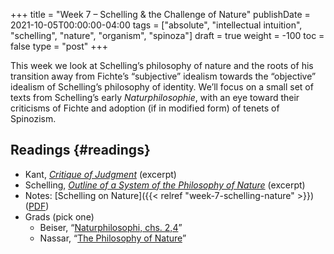 +++
title = "Week 7 – Schelling & the Challenge of Nature"
publishDate = 2021-10-05T00:00:00-04:00
tags = ["absolute", "intellectual intuition", "schelling", "nature", "organism", "spinoza"]
draft = true
weight = -100
toc = false
type = "post"
+++

This week we look at Schelling&rsquo;s philosophy of nature and the roots of his transition
away from Fichte&rsquo;s &ldquo;subjective&rdquo; idealism towards the &ldquo;objective&rdquo; idealism of
Schelling&rsquo;s philosophy of identity. We&rsquo;ll focus on a small set of texts from
Schelling&rsquo;s early _Naturphilosophie_, with an eye toward their criticisms of Fichte and
adoption (if in modified form) of tenets of Spinozism.


## Readings {#readings}

-   Kant, _[Critique of Judgment](/materials/readings/kant-CPJ-excerpt.pdf)_ (excerpt)
-   Schelling, [_Outline of a System of the Philosophy of Nature_](/materials/readings/schelling-nature.pdf) (excerpt)
-   Notes: [Schelling on Nature]({{< relref "week-7-schelling-nature" >}}) ([PDF](/materials/handouts/week-7-schelling-nature.pdf))
-   Grads (pick one)
    -   Beiser, &ldquo;[Naturphilosophi, chs. 2,4](/materials/readings/beiser-naturphilosophie.pdf)&rdquo;
    -   Nassar, &ldquo;[The Philosophy of Nature](/materials/readings/nassar-nature.pdf)&rdquo;
